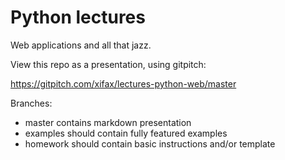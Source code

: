 # Python lectures

Web applications and all that jazz.

View this repo as a presentation, using gitpitch:

https://gitpitch.com/xifax/lectures-python-web/master

Branches:

- master contains markdown presentation
- examples should contain fully featured examples
- homework should contain basic instructions and/or template
